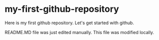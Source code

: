 # my-first-github-repository
Here is my first github repository. Let's get started with github.

README.MD file was just edited manually. This file was modified locally.
